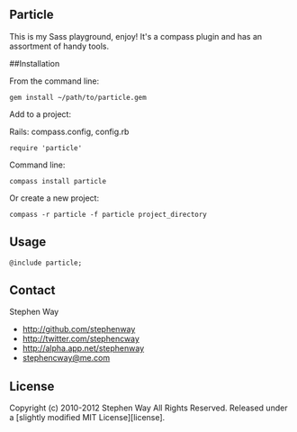 Particle
--------

This is my Sass playground, enjoy! It's a compass plugin and has an assortment of handy tools.

##Installation

From the command line:

```
gem install ~/path/to/particle.gem
```

Add to a project:

Rails: compass.config, config.rb

```
require 'particle'
```

Command line:

```
compass install particle
```
    
Or create a new project:

```
compass -r particle -f particle project_directory
```

## Usage

```
@include particle;
```

## Contact

Stephen Way

- http://github.com/stephenway
- http://twitter.com/stephencway
- http://alpha.app.net/stephenway
- stephencway@me.com

## License

Copyright (c) 2010-2012 Stephen Way
All Rights Reserved.
Released under a [slightly modified MIT License][license].